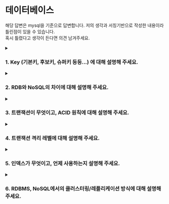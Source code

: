 # 데이터베이스
해당 답변은 mysql을 기준으로 답변합니다.
저의 생각과 서칭기반으로 작성한 내용이라 틀린점이 있을 수 있습니다.  
혹시 틀렸다고 생각이 든다면 의견 남겨주세요.
<details>
  <summary><h3>1. Key (기본키, 후보키, 슈퍼키 등등...) 에 대해 설명해 주세요.</h3></summary>
  
- 기본키는 수정이 가능한가요?
  - Alter를 이용해 기본키를 삭제하고 다시 생성한다.
    - 생성 : `Alter table 테이블명 add (constraint 제약조건이름) primary key(컬럼명, 컬럼명)`
    - 삭제 : `Alter table 테이블명 drop (constraint 제약조건이름) primary key`
  - 기본키가 auto_increment일 경우 auto_increment를 해제후 삭제한다.
- 사실 MySQL의 경우, 기본키를 설정하지 않아도 테이블이 만들어집니다. 어떻게 이게 가능한 걸까요?
  - 먼저 답으로는 기본적으로 사용자가 설정하지 않아도 auto_increment 속성의 Generated Invisibed PK가 생성됩니다.
  - 그렇기에 그냥 명시적으로 생성하고 해당 컬럼을 활용하는것이 좋습니다.
  - PK가 없는 테이블에서 대량의 변경작업이 발생한다면, secondary장비에서 복제 지연이 발생하는 경우를 간헐적으로 경험할 수 있다고합니다.
    - [리플리케이션 문제(feat.복제지연, semi-sync)](https://iiaii.tistory.com/entry/%EB%A6%AC%ED%94%8C%EB%A6%AC%EC%BC%80%EC%9D%B4%EC%85%98%EC%9D%98-%EB%AC%B8%EC%A0%9C%EC%99%80-%ED%95%B4%EA%B2%B0%EB%B0%A9%EB%B2%95-%EB%B3%B5%EC%A0%9C%EC%A7%80%EC%97%B0-semi-sync)
  - 기본키가 있는 경우 테이블 탐색에 용이합니다.
  - 기본키를 이용하여 중복데이터 제거 나 검색시 특정 인덱스만 찾아보는 등의 방식이 가능하기 때문입니다.
  - 하지만 기본키가 없다고 테이블이 아닌것은 아니나 관계형 데이터베이스가 지향하는점과 어긋나는 경향이 있습니다.
  - [기본키에 대한 탐구](https://blog.naver.com/PostView.naver?blogId=k65fac&logNo=222399911833&parentCategoryNo=&categoryNo=68&viewDate=&isShowPopularPosts=true&from=search)
  - [리플리케이션](https://iiaii.tistory.com/entry/%EB%A6%AC%ED%94%8C%EB%A6%AC%EC%BC%80%EC%9D%B4%EC%85%98Replication)

- 외래키 값은 NULL이 들어올 수 있나요?
  - 네 가능합니다.
  - 하지만 대부분의 외래키는 다른 테이블의 PK 또는 UK입니다.
  - 그렇기에 특별한 경우가 아니라면 참조 무결성을 지켜주는것이 좋습니다.
  - 하지만 모든사원은 부서를 가지고 있지만 신입사원은 부서가 정해지지 않았을 수도 있으니 NULL일 수도 있겠죠?

- 어떤 칼럼의 정의에 UNIQUE 키워드가 붙는다고 가정해 봅시다. 이 칼럼을 활용한 쿼리의 성능은 그렇지 않은 것과 비교해서 어떻게 다를까요?
  - 해당 문제가 pk같은 인덱스 활용을 묻는것인지 pk가 아닌 unique 칼럼을 묻는것인지 모르겠다.
    - 일단 대충 정리하도록 하겠음
  - row-based 환경에서 pk가 없는 테이블의 replication할때 활용 가능하다.
  - UNIQUE 칼럼은 secondary index로 활용이 가능합니다.
  - 테이블당 여러개를 가질 수 있다.
  - 테이블은 clustered index를 기준으로 정렬되어있기에 secondary index 기준으로는 정렬되어 있지않다.
  - 하지만 secondary index가 꼭 unique 칼럼을 이용하는것은 아니다.
</details>

<details>
  <summary><h3>2. RDB와 NoSQL의 차이에 대해 설명해 주세요.</h3></summary>
  
- RDB의 강점과, 약점이 무엇인가요?
  - 강점
    - ACID, Transaction을 지원한다.
    - 명확한 데이터 구조 보장
    - UPDATE가 잦은 시스템에 용이
  - 약점
    - ACID, Transaction을 지키며 수평적 확장하는 것이 쉽지않다.(join 연산의 복잡성, 샤딩의 어려움)
    - 스키마 변경의 어려움
    - 복잡한 쿼리 연산에서의 성능 저하 우려
    - 비정형 데이터 처리의 한계
      
- NoSQL의 강점과, 약점이 무엇인가요?
  - 강점
    - 유연하고 자유로운 데이터 구조
    - 새로운 필드 추가의 자유로움
    - 많은 데이터양 처리에 용이
    - 수평적 확장 용이
  - 약점
    - ACID, Transaction을 지원하지 않는다.
    - 데이터 중복 발생 가능
    - 많은 중복 데이터로 인해 데이터 변경시 모든 컬렉션에서 수정해야함
    - 데이터 일관성 저하 및 용량 증가
    - 명확한 데이터 구조 보장 X

- RDB의 어떠한 특징 때문에 NoSQL에 비해 부하가 많이 걸릴 "수" 있을까요? (주의: 무조건 NoSQL이 RDB 보다 빠르다라고 생각하면 큰일 납니다!)
  - RDB의 경우 데이터의 무결성이 특징이라고 생각합니다.
  - 그렇기에 데이터의 여러 무결성들을 지키려면 Transaction과 lock 같은 기능이 잘 활용 되어야 하는데
  - 그러한 기능들이 같은양의 트래픽일 때 NoSQL보다 부하가 더 걸릴 요소로 작용한다고 생각합니다.
  - 많은 트래픽이 요구되는 상황에서 RDB의 경우 분산 DB설계가 쉽지 않습니다.
    - master/slave 구조 에서의 데이터 동기화 문제
    - 데이터 샤딩시 HotSpot-key 문제
    - 안정 해시 전략 구조
- NoSQL을 활용한 경험이 있나요? 있다면, 왜 RDB를 선택하지 않고 해당 DB를 선택했는지 설명해 주세요.
  - ~~활용한 경험 없음 ㅇㅁㅇ~~
  - 비 관계형 데이터베이스가 바람직한 경우
    - 아주 낮은 응답 지연시간이 요구됨
    - 다루는 데이터가 비정형데이터
    - 데이터를 직렬화 하거나 역직렬화 할 수 있기만 하면됨
    - 아주 많은 양의 데이터를 저장해야함
      
</details>

<details>
  <summary><h3>3. 트랜잭션이 무엇이고, ACID 원칙에 대해 설명해 주세요.</h3></summary>
트랜잭션이란 DB를 탐색,변경을 수행하는 작업 단위입니다.

DB는 트랜잭션을 관리하여 무결성의 원칙을 관리합니다. <- 애매한 발언

- ACID 원칙을 DBMS는 어떻게 보장하나요?
  - 원자성(Atomicity)
    - 현재 수행하고 있는 트랜잭션의 변경 내역을 유지하며, 이전 commit된 상태를 임시 영역에 저장한다.
    - 수행중 트랜잭션 오류 발생시 임시 영역에 저장한 상태로 rollback한다.
    - UNDO 로그를 활용하여 rollback을 진행한다.
  - 일관성(Consistency)
    - 일관성은 트랜잭션 수행 전,후 데이터 모델의 모든 제약 조건을 만족하는것을 통해 보장한다.
    - 테이블의 일관성을 깨는 데이터를 받아선 안된다는 느낌입니다.
    - 지속성과 차이점을 명확하게 알면 좋을것 같습니다.
    - 테이블 간의 참조키를 변경시 두 테이블 모두 데이터를 변경함으로써 일관성을 보장합니다.
  - 고립성(Isolation)
    - 병행 처리(concurrent processing)
      1. CPU의 멀티프로세싱과 마찬가지로 트랜잭션에 정해진 시간을 할당하는 방식으로 진행합니다.
      2. 시간이 끝나면 다른 트랜잭션을 실행하는 방식으로 트랜잭션들을 조금씩 처리합니다.
      3. 트랜잭션의 간섭이 일어날 경우 Dirty Read, Non-repeatable Read, Phantom Read등 여러 문제가 발생합니다.
    - 고립성 보장
      1. 병행 처리를 위해선 고립성 보장이 중요합니다.
      2. 세마포어와 비슷한 개념으로 lock % excute unlock을 통해 고립성을 보장합니다.
      3. 하지만 lock, unlock의 부작용으로 데드락상태에 빠질 수 있습니다.
    - 2PL 프로토콜(2 Phase Locking)
      1. 데드락 방지를 위한 프로토콜입니다.
      2. 2가지의 locking 단계가 존재합니다.
      3. 상승 단계(grwoing pahse)는 read_lock, write_lock을 의미합니다.
      4. 하강 단계(shrinking phase)는 unlock을 의미합니다.
      5. 두 단계가 번갈아 수행되지 않고 lock이 다 수행된후 unlock을 수행해야한다는 프로토콜입니다.
    - 참고로 locking에도 두 가지의 방법이 있습니다.
    - 보수적 locking(conservative locking)
      1. 트랜잭션이 시작되면 모든 lock을 얻는 방식
      2. 데드락이 발생하지 않지만 병행성이 좋지 못함
    - 엄격한 locking(strict locking)
      1. 트랜잭션이 commit을 만날 때까지 lock을 가지고 commit을 만나면 unlock하는 방식
      2. 데드락이 발생하지만 병행성이 좋음
      3. 일반적으로 병행성이 좋은 strict 방식을 사용합니다.
  - 지속성(Durability)
    - 수행을 성공적으로 완료한 트랜잭션은 변경한 데이터를 영구 저장해야한다.
    - Durability는 내구성이라는 뜻도 가지고 있습니다.
    - 성공적으로 수행된 트랜잭션의 경우 장애가 발생하여도 데이터 자체에는 영향없이 보존되어야 한다는 뜻입니다.
    - DB 장애 발생시 회복절차를 수행하여 발생 이전의 DB로 만든다.
    - 일정 주기로 원본 내용을 덤프에 저장해두거나, 로그파일을 이용해 이전 상태로 되돌립니다.
    - 트랜잭션 종료 후 발생한 장애에는 종료를 확정하기 위해 REDO로그를 이용합니다.
    - 트랜잭션중 발생한 장애는 트랜잭션을 취소하기 위해 UNDO 로그를 이용합니다.
- 트랜잭션을 사용해 본 경험이 있나요? 어떤 경우에 사용할 수 있나요?
  - 답변이 어렵당.
- 읽기에는 트랜잭션을 걸지 않아도 될까요?
  - 트랜잭션 진행중 발생한 장애에 대비한 로그가 남지 않아도 됩니다.
  - JPA의 경우에는 더티체크를 위한 스냅샷을 저장하지 않아도 됩니다. (다른 ORM 몰라)
  - Transaction ID 설정에 대한 오버헤드를 해결해줍니다.
  - 그리고 Master/slave 환경에서 분산에도 용이할것입니다.
</details>

<details>
  <summary><h3>4. 트랜잭션 격리 레벨에 대해 설명해 주세요.</h3></summary>

- 모든 DBMS가 4개의 레벨을 모두 구현하고 있나요? 그렇지 않다면 그 이유는 무엇일까요?
  - PostgreSQL은 READ UNCOMMITED를 지원하지 않습니다.
  - ANSI 문법 호환성 때문에 문법을 허용하지만 내부적으로는 readcommiteed 격리수준으로 작동합니다.
  - 표준 규약에서는 각 수준에서 발생하면 안되는 경우는 언급하지만 그보다 엄격한 방식은 허용한다.
  - PostgreSQL은 다중 버전 동시성 제어를 구현하는 경우 Read Uncommitted 수준을 지원할 수 없기에 지원하지 않는다고 합니다.
  - mySQL은 4가지를 다 구성하고 있습니다.
  - 하지만 Mysql의 InnoDB의 경우 갭 락과 넥스트 키 락으로 인해 이미 REPEATABLE READ수준 에서도 PHANTOM READ가 발생하지 않는다.
- 만약 MySQL을 사용하고 있다면, (InnoDB 기준) Undo 영역과 Redo 영역에 대해 설명해 주세요.
  - 영역을 로그와 같은 말이라고 생각하고 답변 하겠습니다.
  - undo 로그는 변경 내역이 저장되고 Redo로그는 변경 이후의 내역이 저장됩니다.
  - 트랜잭션 종료 후 발생한 장애에는 종료를 확정하기 위해 REDO로그를 이용합니다.
  - 트랜잭션중 발생한 장애는 트랜잭션을 취소하기 위해 UNDO 로그를 이용합니다.
- 그런데, 스토리지 엔진이 정확히 무엇을 하는 건가요?
  - 실제 데이터를 디스크 스토리지에 저장하거나 디스크 스토리지로부터 데이터를 읽어오는 부분을 전담합니다.
  - 스토리지 엔진은 데이터 테이블을 어떤 방식으로 구성할것인지 세팅이 되어있습니다.
  - MyISAM 테이블은 디스크 쓰기 작업까지 포그라운드 스레드가 처리함(지연 쓰기가 있지만 일반적인 방식은 아님)
  - InnoDB 데이터 버퍼나 캐시까지만 포그라운드 스레드가 처리하고 나머지 버퍼로 부터 디스크까지 기록하는 작업은 백스레드가 처리한다.
  - 여러가지 차이가 있다.
</details>

<details>
  <summary><h3>5. 인덱스가 무엇이고, 언제 사용하는지 설명해 주세요.</h3></summary>
  
현재 index 부분을 읽기 전이라 읽고 난 후 좀더 깊이있게 정리해보겠습니다.

- 일반적으로 인덱스는 수정이 잦은 테이블에선 사용하지 않기를 권합니다. 왜 그럴까요?
  - 인덱스는 CUD 방식보단 Read 방식을 활용할때 그 장점이 발휘합니다.
  - 탐색에는 용이하지만, 데이터의 수정이나 삽입이 발생하면 그것에 맞추어 index 또한 변경이 일어나야 합니다.
  - 그렇기에 수정이 잦은 테이블에선 index의 효율이 떨어집니다.
  
- 앞 꼬리질문에 대해, 그렇다면 인덱스에서 사용하지 않겠다고 선택한 값은 위 정책을 그대로 따라가나요?
  - 위 정책을 따라가냐는게 무슨말인지 모르겠음
    
- ORDER BY/GROUP BY 연산의 동작 과정을 인덱스의 존재여부와 연관지어서 설명해 주세요.

- 기본키는 인덱스라고 할 수 있을까요? 그렇지 않다면, 인덱스와 기본키는 어떤 차이가 있나요?

- 그렇다면 외래키는요?

- 인덱스가 데이터의 물리적 저장에도 영향을 미치나요? 그렇지 않다면, 데이터는 어떤 순서로 물리적으로 저장되나요?

- 우리가 아는 RDB가 아닌 NoSQL (ex. Redis, MongoDB 등)는 인덱스를 갖고 있나요? 만약 있다면, RDB의 인덱스와는 어떤 차이가 있을까요?

- (A, B) 와 같은 방식으로 인덱스를 설정한 테이블에서, A 조건 없이 B 조건만 사용하여 쿼리를 요청했습니다. 해당 쿼리는 인덱스를 탈까요?
- 
</details>

<details>
  <summary><h3>6. RDBMS, NoSQL에서의 클러스터링/레플리케이션 방식에 대해 설명해 주세요.</h3></summary>
  
~~Nosql 생략 빠밤~~
  
- 이러한 분산 환경에선, 트랜잭션을 어떻게 관리할 수 있을까요?
  - slave 환경에서는 데이터의 읽기만 수정과 삽입은 master 노드에서만 진행하도록 트랜잭션을 관리 할 수 있겠습니다.
- 마스터, 슬레이브 데이터 동기화 전 까지의 데이터 정합성을 지키는 방법은 무엇이 있을까요?
  - 복제 방식에는 비동기 복제, 반동기 복제 방식이 존재합니다.
  - 비동기 복제는 트랜잭션의 commit이 복제 DB에 바로 반영되지는 않습니다.
  - 반동기 복제는 master에서 slave의 ACK를 받고 Transaction을 진행한다.
  - 정합성을 보장해주지만 오히려 원래의 의도를 벗어나 slave가 master에 영향을 미친다.
  - 본인 서비스에 맞도록 잘 정해서 서비스 하는게 좋을 것같습니다.
- 다중 트랜잭션 상황에서의 Deadlock 상황과, 이를 해결하기 위한 방법에 대해 설명해 주세요.
  - 2PL 프로토콜(2 Phase Locking)
    - 데드락 방지를 위한 프로토콜입니다.
    - 2가지의 locking 단계가 존재합니다.
    - 상승 단계(grwoing pahse)는 read_lock, write_lock을 의미합니다.
    - 하강 단계(shrinking phase)는 unlock을 의미합니다.
    - 두 단계가 번갈아 수행되지 않고 lock이 다 수행된후 unlock을 수행해야한다는 프로토콜입니다.
- 샤딩 방식은 무엇인가요? 만약 본인이 DB를 분산해서 관리해야 한다면, 레플리케이션 방식과 샤딩 방식 중 어떤 것을 사용할 것 같나요?
  - DB 샤딩은 여러 DB에 같은 데이터를 가지고 있는것이 아닌 각기 다 다른 데이터를 가지도록 DB를 분산하는 방식입니다.
  - 두 방식의 장점과 단점이 다르다고 생각합니다. 그렇기에 상황에 맞게 활용하는게 중요하다고 생각합니다.
  - 샤딩 방식
    - 동일한 스키마의 DB를 유지하기에 수평적 확장에 용이할것입니다.
    - 하지만 프로그램 복잡도 상승 및 서버간 연결 비용 증가
  - 레플리케이션
    - DB는 대부분의 경우 read 작업이 많기에 replication만으로도 충분히 성능을 높힐 수 있음.
    - 비동기 동기화로 진행시 지연시간이 거의 없다. (?)
    - 장애 대응에 용이하다.
    - 하지만 각각 다른 서버에서 운영하기에 동기화 과정에서 정합성이 깨질 수 있다.
</details>

